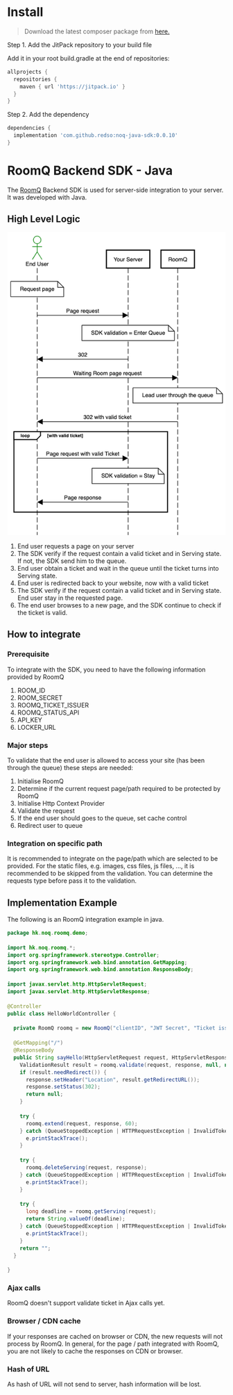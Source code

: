 # Install

> Download the latest composer package from [here.](https://packagist.org/packages/noq/roomq)

Step 1. Add the JitPack repository to your build file

Add it in your root build.gradle at the end of repositories:

```groovy
allprojects {
  repositories {
    maven { url 'https://jitpack.io' }
  }
}
```

Step 2. Add the dependency

```groovy
dependencies {
  implementation 'com.github.redso:noq-java-sdk:0.0.10'
}
```

# RoomQ Backend SDK - Java

The [RoomQ](https://www.noq.hk/en/roomq) Backend SDK is used for server-side integration to your server. It was developed with Java.

## High Level Logic

![The SDK Flow](https://raw.githubusercontent.com/redso/roomq.backend-sdk.nodejs/master/RoomQ-Backend-SDK-JS-high-level-logic-diagram.png)

1.  End user requests a page on your server
2.  The SDK verify if the request contain a valid ticket and in Serving state. If not, the SDK send him to the queue.
3.  End user obtain a ticket and wait in the queue until the ticket turns into Serving state.
4.  End user is redirected back to your website, now with a valid ticket
5.  The SDK verify if the request contain a valid ticket and in Serving state. End user stay in the requested page.
6.  The end user browses to a new page, and the SDK continue to check if the ticket is valid.

## How to integrate

### Prerequisite

To integrate with the SDK, you need to have the following information provided by RoomQ

1.  ROOM_ID
2.  ROOM_SECRET
3.  ROOMQ_TICKET_ISSUER
4.  ROOMQ_STATUS_API
5.  API_KEY
6.  LOCKER_URL

### Major steps

To validate that the end user is allowed to access your site (has been through the queue) these steps are needed:

1.  Initialise RoomQ
2.  Determine if the current request page/path required to be protected by RoomQ
3.  Initialise Http Context Provider
4.  Validate the request
5.  If the end user should goes to the queue, set cache control
6.  Redirect user to queue

### Integration on specific path

It is recommended to integrate on the page/path which are selected to be provided. For the static files, e.g. images, css files, js files, ..., it is recommended to be skipped from the validation.
You can determine the requests type before pass it to the validation.

## Implementation Example

The following is an RoomQ integration example in java.

```java
package hk.noq.roomq.demo;

import hk.noq.roomq.*;
import org.springframework.stereotype.Controller;
import org.springframework.web.bind.annotation.GetMapping;
import org.springframework.web.bind.annotation.ResponseBody;

import javax.servlet.http.HttpServletRequest;
import javax.servlet.http.HttpServletResponse;

@Controller
public class HelloWorldController {

  private RoomQ roomq = new RoomQ("clientID", "JWT Secret", "Ticket issuer", "Status Endpoint", false);

  @GetMapping("/")
  @ResponseBody
  public String sayHello(HttpServletRequest request, HttpServletResponse response) {
    ValidationResult result = roomq.validate(request, response, null, null);
    if (result.needRedirect()) {
      response.setHeader("Location", result.getRedirectURL());
      response.setStatus(302);
      return null;
    }

    try {
      roomq.extend(request, response, 60);
    } catch (QueueStoppedException | HTTPRequestException | InvalidTokenException | NotServingException e) {
      e.printStackTrace();
    }

    try {
      roomq.deleteServing(request, response);
    } catch (QueueStoppedException | HTTPRequestException | InvalidTokenException | NotServingException e) {
      e.printStackTrace();
    }

    try {
      long deadline = roomq.getServing(request);
      return String.valueOf(deadline);
    } catch (QueueStoppedException | HTTPRequestException | InvalidTokenException | NotServingException e) {
      e.printStackTrace();
    }
    return "";
  }

}

```

### Ajax calls

RoomQ doesn't support validate ticket in Ajax calls yet.

### Browser / CDN cache

If your responses are cached on browser or CDN, the new requests will not process by RoomQ.
In general, for the page / path integrated with RoomQ, you are not likely to cache the responses on CDN or browser.

### Hash of URL

As hash of URL will not send to server, hash information will be lost.

